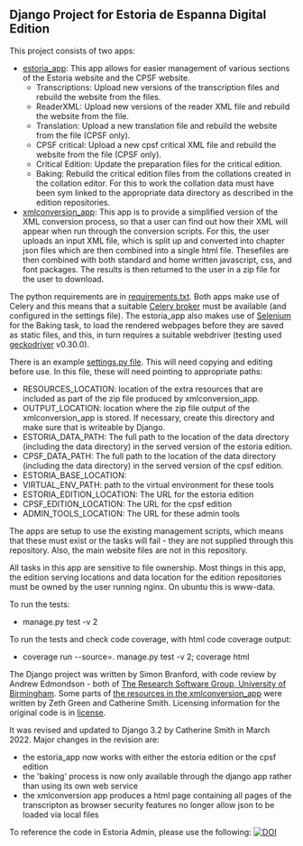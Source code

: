 Django Project for Estoria de Espanna Digital Edition
----

This project consists of two apps:
  * [estoria_app](estoria_app): This app allows for easier management of various sections of the Estoria website and the CPSF website.
    * Transcriptions: Upload new versions of the transcription files and rebuild the website from the files.
    * ReaderXML: Upload new versions of the reader XML file and rebuild the website from the file.
    * Translation: Upload a new translation file and rebuild the website from the file (CPSF only).
    * CPSF critical: Upload a new cpsf critical XML file and rebuild the website from the file (CPSF only).
    * Critical Edition: Update the preparation files for the critical edition.
    * Baking: Rebuild the critical edition files from the collations created in the collation editor. For this to work the collation data must have been sym linked to the appropriate data directory as described in the edition repositories.
  * [xmlconversion_app](xmlconversion_app): This app is to provide a simplified version of the XML conversion process, so that a user can find out how their XML will appear when run through the conversion scripts. For this, the user uploads an input XML file, which is split up and converted into chapter json files which are then combined into a single html file. Thesefiles are then combined with both standard and home written javascript, css, and font packages. The results is then returned to the user in a zip file for the user to download.

The python requirements are in [requirements.txt](requirements.txt). Both apps make use of Celery and this means that a suitable [Celery broker](http://docs.celeryproject.org/en/latest/getting-started/brokers/index.html) must be available (and configured in the settings file). The estoria_app also makes use of [Selenium](https://www.seleniumhq.org/) for the Baking task, to load the rendered webpages before they are saved as static files, and this, in turn requires a suitable webdriver (testing used [geckodriver](https://github.com/mozilla/geckodriver) v0.30.0).

There is an example [settings.py file](djangoproject/settings.py.in). This will need copying and editing before use. In this file, these will need pointing to appropriate paths:
  * RESOURCES_LOCATION: location of the extra resources that are included as part of the zip file produced by xmlconversion_app.
  * OUTPUT_LOCATION: location where the zip file output of the xmlconversion_app is stored. If necessary, create this directory and make sure that is writeable by Django.
  * ESTORIA_DATA_PATH: The full path to the location of the data directory (including the data directory) in the served version of the estoria edition.
  * CPSF_DATA_PATH: The full path to the location of the data directory (including the data directory) in the served version of the cpsf edition.
  * ESTORIA_BASE_LOCATION:
  * VIRTUAL_ENV_PATH: path to the virtual environment for these tools
  * ESTORIA_EDITION_LOCATION: The URL for the estoria edition
  * CPSF_EDITION_LOCATION: The URL for the cpsf edition
  * ADMIN_TOOLS_LOCATION: The URL for these admin tools


The apps are setup to use the existing management scripts, which means that these must exist or the tasks will fail - they are not supplied through this repository. Also, the main website files are not in this repository.

All tasks in this app are sensitive to file ownership. Most things in this app, the edition serving locations and data location for the edition repositories must be owned by the user running nginx. On ubuntu this is www-data.

To run the tests:
  * manage.py test -v 2

To run the tests and check code coverage, with html code coverage output:
  * coverage run --source=. manage.py test -v 2; coverage html

The Django project was written by Simon Branford, with code review by Andrew Edmondson - both of [The Research Software Group, University of Birmingham](https://www.birmingham.ac.uk/bear-software). Some parts of [the resources in the xmlconversion_app](xmlconversion_app/resources) were written by Zeth Green and Catherine Smith. Licensing information for the original code is in [license](license).

It was revised and updated to Django 3.2 by Catherine Smith in March 2022.
Major changes in the revision are:

* the estoria_app now works with either the estoria edition or the cpsf edition
* the 'baking' process is now only available through the django app rather than using its own web service
* the xmlconversion app produces a html page containing all pages of the transcripton as browser security features no longer allow json to be loaded via local files

To reference the code in Estoria Admin, please use the following: [![DOI](https://zenodo.org/badge/175478994.svg)](https://zenodo.org/badge/latestdoi/175478994)
